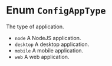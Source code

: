 # Enum `ConfigAppType`

The type of application.

-   `node` A NodeJS application.
-   `desktop` A desktop application.
-   `mobile` A mobile application.
-   `web` A web application.
